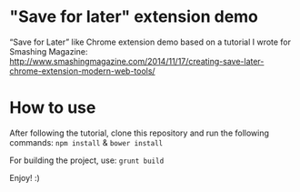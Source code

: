 # "Save for later" extension demo
“Save for Later” like Chrome extension demo based on a tutorial I wrote for Smashing Magazine: http://www.smashingmagazine.com/2014/11/17/creating-save-later-chrome-extension-modern-web-tools/

# How to use
After following the tutorial, clone this repository and run the following commands:
`npm install` & `bower install`

For building the project, use:
`grunt build`

Enjoy! :)